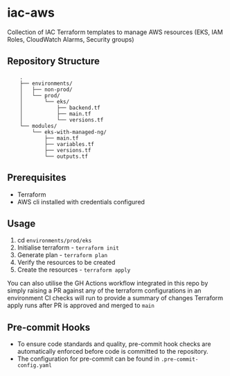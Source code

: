 # iac-aws
Collection of IAC Terraform templates to manage AWS resources (EKS, IAM Roles, CloudWatch Alarms, Security groups)

## Repository Structure

```
    .
    ├── environments/
    │   ├── non-prod/
    │   └── prod/
    │       └── eks/
    │           ├── backend.tf
    │           ├── main.tf
    │           └── versions.tf
    └── modules/
        └── eks-with-managed-ng/
            ├── main.tf
            ├── variables.tf
            ├── versions.tf
            └── outputs.tf
```


## Prerequisites
- Terraform
- AWS cli installed with credentials configured

## Usage

1. cd `environments/prod/eks`
2. Initialise terraform - `terraform init`
3. Generate plan - `terraform plan`
4. Verify the resources to be created
4. Create the resources - `terraform apply`


You can also utilise the GH Actions workflow integrated in this repo by simply raising a PR against any of the terraform configurations in an environment
CI checks will run to provide a summary of changes
Terraform apply runs after PR is approved and merged to `main`


## Pre-commit Hooks

- To ensure code standards and quality, pre-commit hook checks are automatically enforced before code is committed to the repository.
- The configuration for pre-commit can be found in `.pre-commit-config.yaml`

